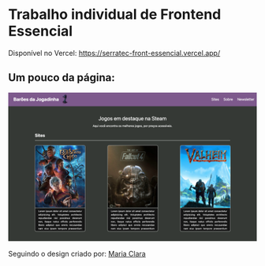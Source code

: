 # Trabalho individual de Frontend Essencial

Disponível no Vercel: https://serratec-front-essencial.vercel.app/

## Um pouco da página:
<img src="./cara-do-site.png">

Seguindo o design criado por: [Maria Clara](https://github.com/mclarar)
